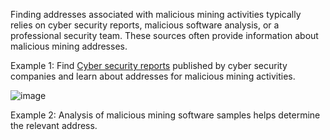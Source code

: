 Finding addresses associated with malicious mining activities typically relies on cyber security reports, malicious software analysis, or a professional security team. These sources often provide information about malicious mining addresses.

Example 1: Find [Cyber security reports](https://www.elliptic.co/blog) published by cyber security companies and learn about addresses for malicious mining activities.

![image](https://docs.codatta.io/~gitbook/image?url=https%3A%2F%2F1881594289-files.gitbook.io%2F%7E%2Ffiles%2Fv0%2Fb%2Fgitbook-x-prod.appspot.com%2Fo%2Fspaces%252F1R7hte14lgxgSWN8B4ik%252Fuploads%252FbGjXReLqIz0vwMPKdCR9%252Fimage.png%3Falt%3Dmedia%26token%3D82fb554f-4fd6-4e0b-aef2-d967b0afc3ef&width=768&dpr=4&quality=100&sign=165d914d&sv=1)

Example 2: Analysis of malicious mining software samples helps determine the relevant address.